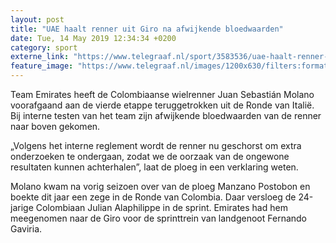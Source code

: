 ```yaml
---
layout: post
title: "UAE haalt renner uit Giro na afwijkende bloedwaarden"
date: Tue, 14 May 2019 12:34:34 +0200
category: sport
externe_link: "https://www.telegraaf.nl/sport/3583536/uae-haalt-renner-uit-giro-na-afwijkende-bloedwaarden"
feature_image: "https://www.telegraaf.nl/images/1200x630/filters:format(jpeg):quality(80)/cdn-kiosk-api.telegraaf.nl/9ca9c770-7634-11e9-a0e7-0217670beecd.jpg"
---
```


<p class="intro">Team Emirates heeft de Colombiaanse wielrenner Juan Sebastián Molano voorafgaand aan de vierde etappe teruggetrokken uit de Ronde van Italië. Bij interne testen van het team zijn afwijkende bloedwaarden van de renner naar boven gekomen.</p> <p>„Volgens het interne reglement wordt de renner nu geschorst om extra onderzoeken te ondergaan, zodat we de oorzaak van de ongewone resultaten kunnen achterhalen”, laat de ploeg in een verklaring weten.</p><p>Molano kwam na vorig seizoen over van de ploeg Manzano Postobon en boekte dit jaar een zege in de Ronde van Colombia. Daar versloeg de 24-jarige Colombiaan Julian Alaphilippe in de sprint. Emirates had hem meegenomen naar de Giro voor de sprinttrein van landgenoot Fernando Gaviria.</p>

